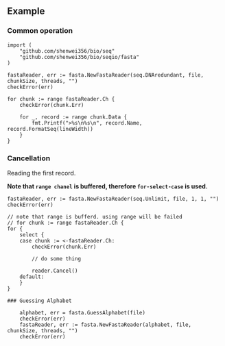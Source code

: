 ## Example


### Common operation

```
import (
    "github.com/shenwei356/bio/seq"
    "github.com/shenwei356/bio/seqio/fasta"
)

fastaReader, err := fasta.NewFastaReader(seq.DNAredundant, file, chunkSize, threads, "")
checkError(err)

for chunk := range fastaReader.Ch {
    checkError(chunk.Err)

    for _, record := range chunk.Data {
        fmt.Printf(">%s\n%s\n", record.Name, record.FormatSeq(lineWidth))
    }
}
```

### Cancellation

Reading the first record.

**Note that `range chanel` is buffered, therefore `for-select-case` is used.**

```
fastaReader, err := fasta.NewFastaReader(seq.Unlimit, file, 1, 1, "")
checkError(err)

// note that range is bufferd. using range will be failed
// for chunk := range fastaReader.Ch {
for {
    select {
    case chunk := <-fastaReader.Ch:
        checkError(chunk.Err)

        // do some thing

        reader.Cancel()
    default:
    }
}

### Guessing Alphabet

    alphabet, err = fasta.GuessAlphabet(file)
    checkError(err)
    fastaReader, err := fasta.NewFastaReader(alphabet, file, chunkSize, threads, "")
    checkError(err)
    
```
